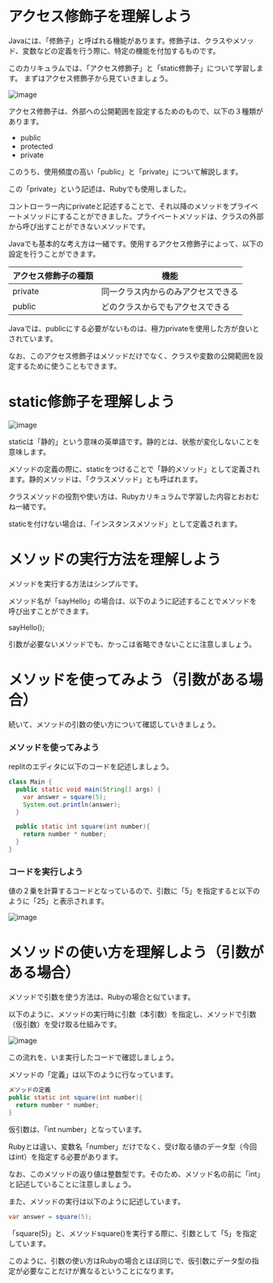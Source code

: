 # アクセス修飾子を理解しよう

Javaには、「修飾子」と呼ばれる機能があります。修飾子は、クラスやメソッド、変数などの定義を行う際に、特定の機能を付加するものです。

このカリキュラムでは、「アクセス修飾子」と「static修飾子」について学習します。
まずはアクセス修飾子から見ていきましょう。

![image](https://github.com/koharayuki/til/assets/132040884/12948fd7-e73e-4104-91eb-aaa9d0c931be)

アクセス修飾子は、外部への公開範囲を設定するためのもので、以下の３種類があります。

- public
- protected
- private

このうち、使用頻度の高い「public」と「private」について解説します。

この「private」という記述は、Rubyでも使用しました。

コントローラー内にprivateと記述することで、それ以降のメソッドをプライベートメソッドにすることができました。プライベートメソッドは、クラスの外部から呼び出すことができないメソッドです。

Javaでも基本的な考え方は一緒です。使用するアクセス修飾子によって、以下の設定を行うことができます。

| アクセス修飾子の種類	 | 機能                         |
| ------------------ | ---------------------------- |
| private	           | 同一クラス内からのみアクセスできる   |
| public	           | どのクラスからでもアクセスできる     |

Javaでは、publicにする必要がないものは、極力privateを使用した方が良いとされています。

なお、このアクセス修飾子はメソッドだけでなく、クラスや変数の公開範囲を設定するために使うこともできます。


# static修飾子を理解しよう

![image](https://github.com/koharayuki/til/assets/132040884/47aeeacc-1242-49a8-bf98-a1e65b40ff44)

staticは「静的」という意味の英単語です。静的とは、状態が変化しないことを意味します。

メソッドの定義の際に、staticをつけることで「静的メソッド」として定義されます。静的メソッドは、「クラスメソッド」とも呼ばれます。

クラスメソッドの役割や使い方は、Rubyカリキュラムで学習した内容とおおむね一緒です。

staticを付けない場合は、「インスタンスメソッド」として定義されます。


# メソッドの実行方法を理解しよう

メソッドを実行する方法はシンプルです。

メソッド名が「sayHello」の場合は、以下のように記述することでメソッドを呼び出すことができます。

sayHello();

引数が必要ないメソッドでも、かっこは省略できないことに注意しましょう。


# メソッドを使ってみよう（引数がある場合）

続いて、メソッドの引数の使い方について確認していきましょう。

###  メソッドを使ってみよう

replitのエディタに以下のコードを記述しましょう。

```java
class Main {
  public static void main(String[] args) {
    var answer = square(5);
    System.out.println(answer);
  }

  public static int square(int number){
    return number * number;
  }
}
```

###  コードを実行しよう

値の２乗を計算するコードとなっているので、引数に「5」を指定すると以下のように「25」と表示されます。

![image](https://github.com/koharayuki/til/assets/132040884/4601b630-bffb-47a6-80b1-fc627b694a1c)


# メソッドの使い方を理解しよう（引数がある場合）

メソッドで引数を使う方法は、Rubyの場合と似ています。

以下のように、メソッドの実行時に引数（本引数）を指定し、メソッドで引数（仮引数）を受け取る仕組みです。

![image](https://github.com/koharayuki/til/assets/132040884/77bac193-5099-445f-9154-b0c42bfa3f2b)

この流れを、いま実行したコードで確認しましょう。

メソッドの「定義」は以下のように行なっています。

```java
メソッドの定義
public static int square(int number){
  return number * number;
}
```

仮引数は、「int number」となっています。

Rubyとは違い、変数名「number」だけでなく、受け取る値のデータ型（今回はint）を指定する必要があります。

なお、このメソッドの返り値は整数型です。そのため、メソッド名の前に「int」と記述していることに注意しましょう。

また、メソッドの実行は以下のように記述しています。

```java
var answer = square(5);
```

「square(5)」と、メソッドsquare()を実行する際に、引数として「5」を指定しています。

このように、引数の使い方はRubyの場合とほぼ同じで、仮引数にデータ型の指定が必要なことだけが異なるということになります。

